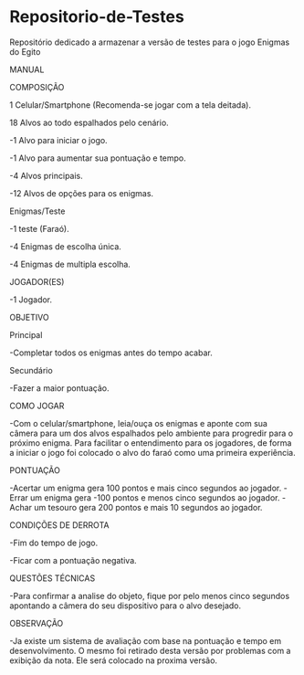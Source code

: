# Repositorio-de-Testes
Repositório dedicado a armazenar a versão de testes para o jogo Enigmas do Egito


MANUAL

COMPOSIÇÃO

1 Celular/Smartphone (Recomenda-se jogar com a tela deitada).

18 Alvos ao todo espalhados pelo cenário.

-1 Alvo para iniciar o jogo.

-1 Alvo para aumentar sua pontuação e tempo.

-4 Alvos principais.

-12 Alvos de opções para os enigmas.

Enigmas/Teste

-1 teste (Faraó).

-4 Enigmas de escolha única.

-4 Enigmas de multipla escolha.

JOGADOR(ES)

-1 Jogador.

OBJETIVO

Principal

-Completar todos os enigmas antes do tempo acabar.

Secundário

-Fazer a maior pontuação.

COMO JOGAR

-Com o celular/smartphone, leia/ouça os enigmas e aponte com sua câmera para um dos alvos espalhados pelo ambiente para progredir para o próximo enigma. Para facilitar o entendimento para os jogadores, de forma a iniciar o jogo foi colocado o alvo do faraó como uma primeira experiência.

PONTUAÇÃO

-Acertar um enigma gera 100 pontos e mais cinco segundos ao jogador.
-Errar um enigma gera -100 pontos e menos cinco segundos ao jogador.
-Achar um tesouro gera 200 pontos e mais 10 segundos ao jogador.

CONDIÇÕES DE DERROTA

-Fim do tempo de jogo.

-Ficar com a pontuação negativa.

QUESTÕES TÉCNICAS

-Para confirmar a analise do objeto, fique por pelo menos cinco segundos apontando a câmera do seu dispositivo para o alvo desejado.

OBSERVAÇÃO

-Ja existe um sistema de avaliação com base na pontuação e tempo em desenvolvimento. O mesmo foi retirado desta versão por problemas com a exibição da nota. Ele será colocado na proxima versão.
